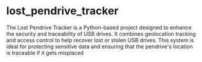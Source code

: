 # lost_pendrive_tracker
The Lost Pendrive Tracker is a Python-based project designed to enhance the security and traceability of USB drives. It combines geolocation tracking and access control to help recover lost or stolen USB drives. This system is ideal for protecting sensitive data and ensuring that the pendrive's location is traceable if it gets misplaced
